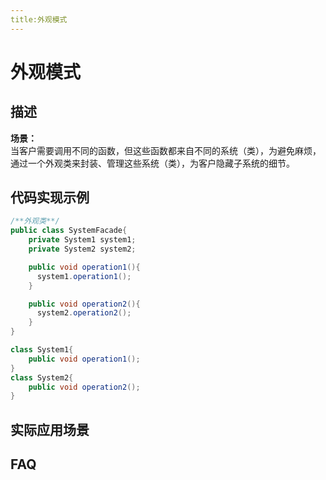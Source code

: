 ```yaml
---
title:外观模式
---
```


# 外观模式

## 描述
**场景：**  
当客户需要调用不同的函数，但这些函数都来自不同的系统（类），为避免麻烦，通过一个外观类来封装、管理这些系统（类），为客户隐藏子系统的细节。

## 代码实现示例
```java
/**外观类**/
public class SystemFacade{
    private System1 system1;
    private System2 system2;

    public void operation1(){
      system1.operation1();
    }

    public void operation2(){
      system2.operation2();
    }
}

class System1{
    public void operation1();
}
class System2{
    public void operation2();
}
```
## 实际应用场景

## FAQ